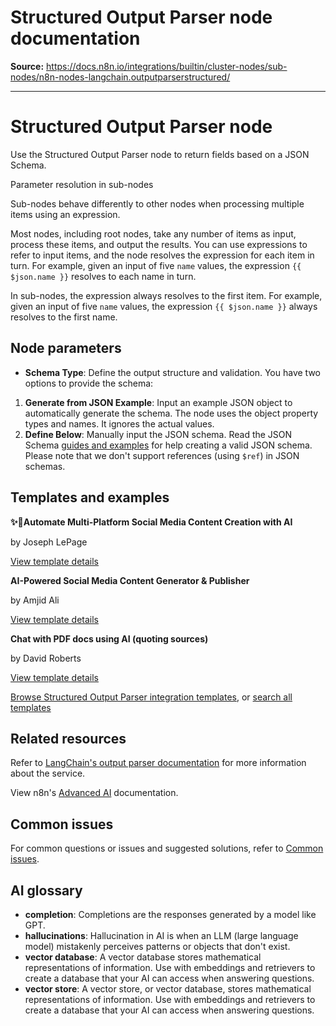 # Structured Output Parser node documentation

**Source:** https://docs.n8n.io/integrations/builtin/cluster-nodes/sub-nodes/n8n-nodes-langchain.outputparserstructured/

---

# Structured Output Parser node

Use the Structured Output Parser node to return fields based on a JSON Schema.

Parameter resolution in sub-nodes

Sub-nodes behave differently to other nodes when processing multiple items using an expression.

Most nodes, including root nodes, take any number of items as input, process these items, and output the results. You can use expressions to refer to input items, and the node resolves the expression for each item in turn. For example, given an input of five `name` values, the expression `{{ $json.name }}` resolves to each name in turn.

In sub-nodes, the expression always resolves to the first item. For example, given an input of five `name` values, the expression `{{ $json.name }}` always resolves to the first name.

## Node parameters

- **Schema Type**: Define the output structure and validation. You have two options to provide the schema:

1. **Generate from JSON Example**: Input an example JSON object to automatically generate the schema. The node uses the object property types and names. It ignores the actual values.
2. **Define Below**: Manually input the JSON schema. Read the JSON Schema [guides and examples](https://json-schema.org/learn/miscellaneous-examples) for help creating a valid JSON schema. Please note that we don't support references (using `$ref`) in JSON schemas.

## Templates and examples

**✨🤖Automate Multi-Platform Social Media Content Creation with AI**

by Joseph LePage

[View template details](https://n8n.io/workflows/3066-automate-multi-platform-social-media-content-creation-with-ai/)

**AI-Powered Social Media Content Generator & Publisher**

by Amjid Ali

[View template details](https://n8n.io/workflows/2950-ai-powered-social-media-content-generator-and-publisher/)

**Chat with PDF docs using AI (quoting sources)**

by David Roberts

[View template details](https://n8n.io/workflows/2165-chat-with-pdf-docs-using-ai-quoting-sources/)

[Browse Structured Output Parser integration templates](https://n8n.io/integrations/structured-output-parser/), or [search all templates](https://n8n.io/workflows/)

## Related resources

Refer to [LangChain's output parser documentation](https://js.langchain.com/docs/concepts/output_parsers) for more information about the service.

View n8n's [Advanced AI](../../../../../advanced-ai/) documentation.

## Common issues

For common questions or issues and suggested solutions, refer to [Common issues](common-issues/).

## AI glossary

- **completion**: Completions are the responses generated by a model like GPT.
- **hallucinations**: Hallucination in AI is when an LLM (large language model) mistakenly perceives patterns or objects that don't exist.
- **vector database**: A vector database stores mathematical representations of information. Use with embeddings and retrievers to create a database that your AI can access when answering questions.
- **vector store**: A vector store, or vector database, stores mathematical representations of information. Use with embeddings and retrievers to create a database that your AI can access when answering questions.
